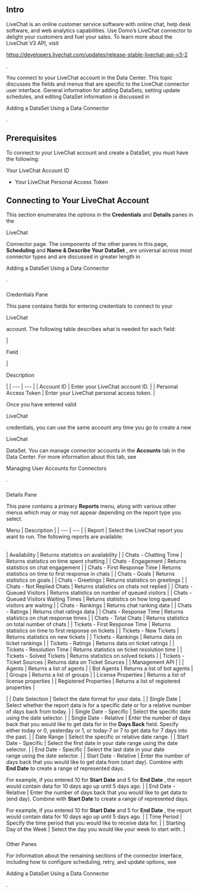 

Intro
-------

LiveChat is an online customer service software with online chat, help desk software, and web analytics capabilities. Use Domo’s LiveChat connector to delight your customers and fuel your sales. To learn more about the LiveChat V3 API, visit

https://developers.livechat.com/updates/release-stable-livechat-api-v3-2

.


 You connect to your LiveChat account in the Data Center. This topic discusses the fields and menus that are specific to the LiveChat connector user interface. General information for adding DataSets, setting update schedules, and editing DataSet information is discussed in

Adding a DataSet Using a Data Connector

.


 Prerequisites
---------------

To connect to your LiveChat account and create a DataSet, you must have the following:

 Your LiveChat Account ID
* Your LiveChat Personal Access Token

Connecting to Your LiveChat Account
-------------------------------------


 This section enumerates the options in the
 **Credentials**
 and
 **Details**
 panes in the

LiveChat

Connector page. The components of the other panes in this page,
 **Scheduling**
 and
 **Name & Describe Your DataSet**
 , are universal across most connector types and are discussed in greater length in

Adding a DataSet Using a Data Connector

.


###

Credentials Pane


 This pane contains fields for entering credentials to connect to your

LiveChat

account. The following table describes what is needed for each field:


|

Field

|

Description

|
| --- | --- |
|
 Account ID
  |
 Enter your LiveChat account ID.
  |
|
 Personal Access Token
  |
 Enter your LiveChat personal access token.
  |


 Once you have entered valid

LiveChat

credentials, you can use the same account any time you go to create a new

LiveChat

DataSet. You can manage connector accounts in the
 **Accounts**
 tab in the Data Center. For more information about this tab, see

Managing User Accounts for Connectors

.


###
 Details Pane

This pane contains a primary
 **Reports**
 menu, along with various other menus which may or may not appear depending on the report type you select.


 Menu
  |
 Description
  |
| --- | --- |
|
 Report
  |
 Select the LiveChat report you want to run. The following reports are available:


|  |  |
| --- | --- |
|
 Availability
  |
 Returns statistics on availability
  |
|
 Chats - Chatting Time
  |
 Returns statistics on time spent chatting
  |
|
 Chats - Engagement
  |
 Returns statistics on chat engagement
  |
|
 Chats - First Response Time
  |
 Returns statistics on time to first response in chats
  |
|
 Chats - Goals
  |
 Returns statistics on goals
  |
|
 Chats - Greetings
  |
 Returns statistics on greetings
  |
|
 Chats - Not Replied Chats
  |
 Returns statistics on chats not replied
  |
|
 Chats - Queued Visitors
  |
 Returns statistics on number of queued visitors
  |
|
 Chats - Queued Visitors Waiting Times
  |
 Returns statistics on how long queued visitors are waiting
  |
|
 Chats - Rankings
  |
 Returns chat ranking data
  |
|
 Chats - Ratings
  |
 Returns chat ratings data
  |
|
 Chats - Response Time
  |
 Returns statistics on chat response times
  |
|
 Chats - Total Chats
  |
 Returns statistics on total number of chats
  |
|
 Tickets - First Response Time
  |
 Returns statistics on time to first response on tickets
  |
|
 Tickets - New Tickets
  |
 Returns statistics on new tickets
  |
|
 Tickets - Rankings
  |
 Returns data on ticket rankings
  |
|
 Tickets - Ratings
  |
 Returns data on ticket ratings
  |
|
 Tickets - Resolution Time
  |
 Returns statistics on ticket resolution time
  |
|
 Tickets - Solved Tickets
  |
 Returns statistics on solved tickets
  |
|
 Tickets - Ticket Sources
  |
 Returns data on Ticket Sources
  |
|
 Management API
  |  |
|
 Agents
  |
 Returns a list of agents
  |
|
 Bot Agents
  |
 Returns a list of bot agents
  |
|
 Groups
  |
 Returns a list of groups
  |
|
 License Properties
  |
 Returns a list of license properties
  |
|
 Registered Properties
  |
 Returns a list of registered properties
  |

|
|
 Date Selection
  |
 Select the date format for your data.
  |
|
 Single Date
  |
 Select whether the report data is for a specific date or for a relative number of days back from today.
  |
|
 Single Date - Specific
  |
 Select the specific date using the date selector.
  |
|
 Single Date - Relative
  |
 Enter the number of days back that you would like to get data for in the
 ****Days Back****
 field. Specify either today or 0, yesterday or 1, or today-7 or 7 to get data for 7 days into the past.
  |
|
 Date Range
  |
 Select the specific or relative date range.
  |
|
 Start Date - Specific
  |
 Select the first date in your date range using the date selector.
  |
|
 End Date - Specific
  |
 Select the last date in your date range using the date selector.
  |
|
 Start Date - Relative
  |
 Enter the number of days back that you would like to get data from (start day). Combine with
 ****************End Date****************
 to create a range of represented days.


 For example, if you entered 10 for
 ****************Start Date****************
 and 5 for
 ****************End Date****************
 , the report would contain data for 10 days ago up until 5 days ago.
  |
|
 End Date - Relative
  |
 Enter the number of days back that you would like to get data to (end day). Combine with
 ****************Start Date****************
 to create a range of represented days.


 For example, if you entered 10 for
 ****************Start Date****************
 and 5 for
 ****************End Date****************
 , the report would contain data for 10 days ago up until 5 days ago.
  |
|
 Time Period
  |
 Specify the time period that you would like to receive data for.
  |
|
 Starting Day of the Week
  |
 Select the day you would like your week to start with.
  |


###
 Other Panes

For information about the remaining sections of the connector interface, including how to configure scheduling, retry, and update options, see

Adding a DataSet Using a Data Connector

.

